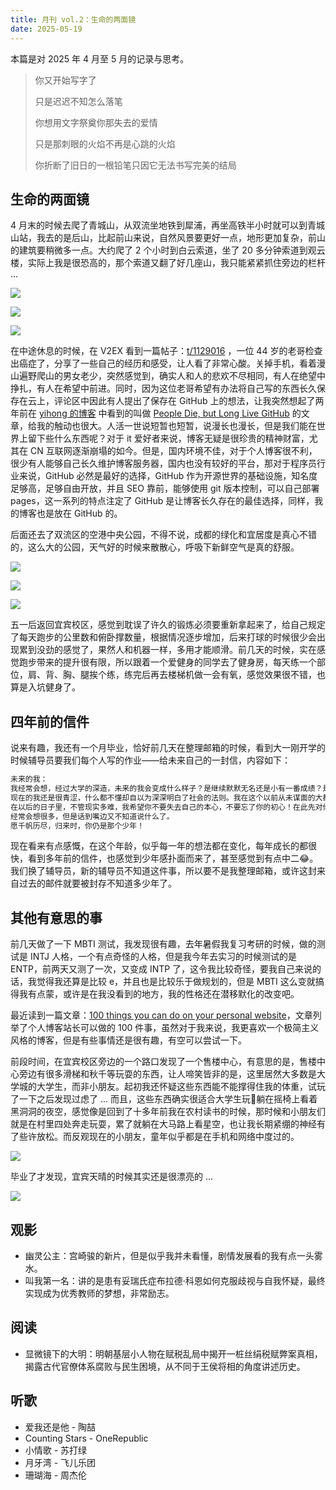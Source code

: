 ```yaml
---
title: 月刊 vol.2：生命的两面镜
date: 2025-05-19
---
```


本篇是对 2025 年 4 月至 5 月的记录与思考。

<!--more-->

>你又开始写字了
>
>只是迟迟不知怎么落笔
>
>你想用文字祭奠你那失去的爱情
>
>只是那刺眼的火焰不再是心跳的火焰
>
>你折断了旧日的一根铅笔只因它无法书写完美的结局

## 生命的两面镜

4 月末的时候去爬了青城山，从双流坐地铁到犀浦，再坐高铁半小时就可以到青城山站，我去的是后山，比起前山来说，自然风景要更好一点，地形更加复杂，前山的建筑要稍微多一点。大约爬了 2 个小时到白云索道，坐了 20 多分钟索道到观云楼，实际上我是很恐高的，那个索道又翻了好几座山，我只能紧紧抓住旁边的栏杆 ... 

![](/i/20250519225500.jpg)

![](/i/20250519225522.jpg)

![](/i/20250519225531.jpg)

在中途休息的时候，在 V2EX 看到一篇帖子：[t/1129016](https://www.v2ex.com/t/1129016) ，一位 44 岁的老哥检查出癌症了，分享了一些自己的经历和感受，让人看了非常心酸。关掉手机，看着漫山遍野爬山的男女老少，突然感觉到，确实人和人的悲欢不尽相同，有人在绝望中挣扎，有人在希望中前进。同时，因为这位老哥希望有办法将自己写的东西长久保存在云上，评论区中因此有人提出了保存在 GitHub 上的想法，让我突然想起了两年前在 [yihong 的博客](https://github.com/yihong0618/gitblog/issues/177) 中看到的叫做 [People Die, but Long Live GitHub](https://laike9m.com/blog/people-die-but-long-live-github,122/) 的文章，给我的触动也很大。人活一世说短暂也短暂，说漫长也漫长，但是我们能在世界上留下些什么东西呢？对于 it 爱好者来说，博客无疑是很珍贵的精神财富，尤其在 CN 互联网逐渐崩塌的如今。但是，国内环境不佳，对于个人博客很不利，很少有人能够自己长久维护博客服务器，国内也没有较好的平台，那对于程序员行业来说，GitHub 必然是最好的选择，GitHub 作为开源世界的基础设施，知名度足够高，足够自由开放，并且 SEO 靠前，能够使用 git 版本控制，可以自己部署 pages，这一系列的特点注定了 GitHub 是让博客长久存在的最佳选择，同样，我的博客也是放在 GitHub 的。

后面还去了双流区的空港中央公园，不得不说，成都的绿化和宜居度是真心不错的，这么大的公园，天气好的时候来散散心，呼吸下新鲜空气是真的舒服。

![](/i/20250519225542.jpg)

![](/i/20250519225548.jpg)

![](/i/20250519225554.jpg)

五一后返回宜宾校区，感觉到耽误了许久的锻炼必须要重新拿起来了，给自己规定了每天跑步的公里数和俯卧撑数量，根据情况逐步增加，后来打球的时候很少会出现累到没劲的感觉了，果然人和机器一样，多用才能顺滑。前几天的时候，实在感觉跑步带来的提升很有限，所以跟着一个爱健身的同学去了健身房，每天练一个部位，肩、背、胸、腿挨个练，练完后再去楼梯机做一会有氧，感觉效果很不错，也算是入坑健身了。

## 四年前的信件

说来有趣，我还有一个月毕业，恰好前几天在整理邮箱的时候，看到大一刚开学的时候辅导员要我们每个人写的作业——给未来自己的一封信，内容如下：

```txt
未来的我：
我经常会想，经过大学的深造，未来的我会变成什么样子？是继续默默无名还是小有一番成绩？是疲于生活还是对未来早已有所规划？这些问题只得我自己去探寻答案。
现在的我还是很青涩，什么都不懂却自以为深深明白了社会的法则。我在这个以前从未谋面的大都市里面求学，没什么见识，没什么实力，有的就是我的一腔热血。我希望能在这大都市里成长为一个有真实才学的人。当然，这个时候说这些还为时过早。不知道未来我会不会被现实所打败失去这些呢？未来是个很美好的词汇，我也一直对未来充满了希望。
在以后的日子里，不管现实多难，我希望你不要失去自己的本心，不要忘了你的初心！在此先对你提出警示！你和别人不一样，你承载了众多人的期待，绝不可以让他们失望！
经常会想很多，但是话到嘴边又不知道说什么了。
愿千帆历尽，归来时，你仍是那个少年！
```

现在看来有点感慨，在这个年龄，似乎每一年的想法都在变化，每年成长的都很快，看到多年前的信件，也感觉到少年感扑面而来了，甚至感觉到有点中二😂。我们换了辅导员，新的辅导员不知道这件事，所以要不是我整理邮箱，或许这封来自过去的邮件就要被封存不知道多少年了。

## 其他有意思的事

前几天做了一下 MBTI 测试，我发现很有趣，去年暑假我复习考研的时候，做的测试是 INTJ 人格，一个有点奇怪的人格，但是我今年去实习的时候测试的是 ENTP，前两天又测了一次，又变成 INTP 了，这令我比较奇怪，要我自己来说的话，我觉得我还算是比较 e，并且也是比较乐于做规划的，但是 MBTI 这么变就搞得我有点蒙，或许是在我没看到的地方，我的性格还在潜移默化的改变吧。

最近读到一篇文章：[100 things you can do on your personal website](https://jamesg.blog/2024/02/19/personal-website-ideas)，文章列举了个人博客站长可以做的 100 件事，虽然对于我来说，我更喜欢一个极简主义风格的博客，但是有些事情还是很有趣，有空可以尝试一下。

前段时间，在宜宾校区旁边的一个路口发现了一个售楼中心，有意思的是，售楼中心旁边有很多滑梯和秋千等玩耍的东西，让人啼笑皆非的是，这里居然大多数是大学城的大学生，而非小朋友。起初我还怀疑这些东西能不能撑得住我的体重，试玩了一下之后发现过虑了 ... 而且，这些东西确实很适合大学生玩🤣躺在摇椅上看着黑洞洞的夜空，感觉像是回到了十多年前我在农村读书的时候，那时候和小朋友们就是在村里四处奔走玩耍，累了就躺在大马路上看星空，也让我长期紧绷的神经有了些许放松。而反观现在的小朋友，童年似乎都是在手机和网络中度过的。

![](/i/20250519225600.jpg)

毕业了才发现，宜宾天晴的时候其实还是很漂亮的 ...

![](/i/20250519225607.jpg)

## 观影

- 幽灵公主：宫崎骏的新片，但是似乎我并未看懂，剧情发展看的我有点一头雾水。
- 叫我第一名：讲的是患有妥瑞氏症布拉德·科恩如何克服歧视与自我怀疑，最终实现成为优秀教师的梦想，非常励志。

## 阅读

- 显微镜下的大明：明朝基层小人物在赋税乱局中揭开一桩丝绢税赋弊案真相，揭露古代官僚体系腐败与民生困境，从不同于王侯将相的角度讲述历史。

## 听歌

- 爱我还是他 - 陶喆
- Counting Stars - OneRepublic
- 小情歌 - 苏打绿
- 月牙湾 - 飞儿乐团
- 珊瑚海 - 周杰伦